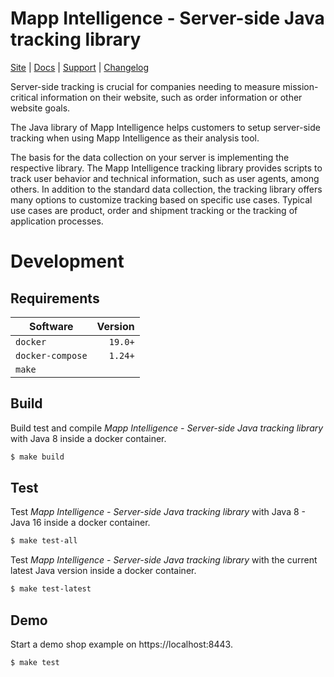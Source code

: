 # Mapp Intelligence - Server-side Java tracking library

[Site](https://mapp.com/) |
[Docs](https://documentation.mapp.com/latest/en/java-library-7239408.html) |
[Support](https://support.webtrekk.com/) |
[Changelog](https://documentation.mapp.com/latest/en/java-changelog-10537432.html)

Server-side tracking is crucial for companies needing to measure mission-critical information on their website, such 
as order information or other website goals.

The Java library of Mapp Intelligence helps customers to setup server-side tracking when using Mapp Intelligence as 
their analysis tool.

The basis for the data collection on your server is implementing the respective library. The Mapp Intelligence tracking 
library provides scripts to track user behavior and technical information, such as user agents, among others. In 
addition to the standard data collection, the tracking library offers many options to customize tracking based on 
specific use cases. Typical use cases are product, order and shipment tracking or the tracking of application processes.

# Development

## Requirements

| Software         | Version     |
|------------------|------------:|
| `docker`         |     `19.0+` |
| `docker-compose` |     `1.24+` |
| `make`           |             |

## Build

Build test and compile *Mapp Intelligence - Server-side Java tracking library* with Java 8 inside a docker container.

```bash
$ make build
```

## Test

Test *Mapp Intelligence - Server-side Java tracking library* with Java 8 - Java 16 inside a docker container.

```bash
$ make test-all
```

Test *Mapp Intelligence - Server-side Java tracking library* with the current latest Java version inside a docker container.

```bash
$ make test-latest
```

## Demo

Start a demo shop example on https://localhost:8443.

```bash
$ make test
```